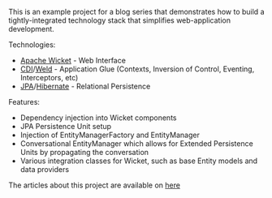 This is an example project for a blog series that demonstrates how to build a tightly-integrated technology stack that simplifies web-application development.

Technologies:

 * [Apache Wicket](http://wicket.apache.org) - Web Interface
 * [CDI](http://jcp.org/en/jsr/summary?id=299)/[Weld](http://seamframework.org/Weld) - Application Glue (Contexts, Inversion of Control, Eventing, Interceptors, etc)
 * [JPA](http://jcp.org/en/jsr/detail?id=317)/[Hibernate](http://www.hibernate.org) - Relational Persistence

Features:

 * Dependency injection into Wicket components
 * JPA Persistence Unit setup
 * Injection of EntityManagerFactory and EntityManager
 * Conversational EntityManager which allows for Extended Persistence Units by propagating the conversation
 * Various integration classes for Wicket, such as base Entity models and data providers

The articles about this project are available on [here](https://www.42lines.net/category/blog/software-engineering/full-stack-implementation/)


